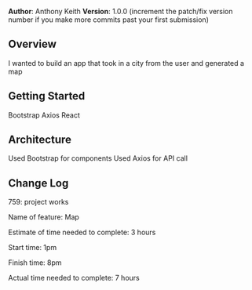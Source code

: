 **Author**: Anthony Keith
**Version**: 1.0.0 (increment the patch/fix version number if you make more commits past your first submission)

## Overview
I wanted to build an app that took in a city from the user and generated a map

## Getting Started
Bootstrap
Axios
React
## Architecture
Used Bootstrap for components
Used Axios for API call

## Change Log
759: project works

Name of feature: Map

Estimate of time needed to complete: 3 hours

Start time: 1pm

Finish time: 8pm

Actual time needed to complete: 7 hours
